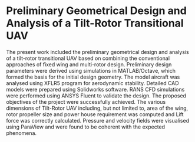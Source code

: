 # Preliminary Geometrical Design and Analysis of a Tilt-Rotor Transitional UAV

The present work included the preliminary geometrical design and analysis of a tilt-rotor transitional UAV based on combining the conventional approaches of fixed wing and multi-rotor design. Preliminary design parameters were derived using simulations in MATLAB/Octave, which formed the basis for the initial design geometry. The model aircraft was analysed using XFLR5 program for aerodynamic stability. Detailed CAD models were prepared using Solidworks software. RANS CFD simulations were performed using ANSYS Fluent to validate the design.
The proposed objectives of the project were successfully achieved. The various dimensions of Tilt-Rotor UAV including, but not limited to, area of the wing, rotor propeller size and power house requirement was computed and Lift force was correctly calculated. Pressure and velocity fields were visualised using ParaView and were found to be coherent with the expected phenomena.
